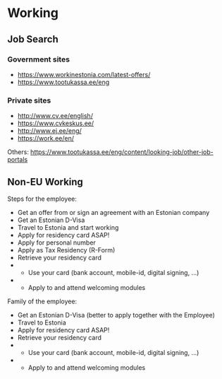 # Working

## Job Search

### Government sites
* https://www.workinestonia.com/latest-offers/
* https://www.tootukassa.ee/eng

### Private sites
* http://www.cv.ee/english/
* https://www.cvkeskus.ee/
* http://www.ej.ee/eng/
* https://work.ee/en/

Others: https://www.tootukassa.ee/eng/content/looking-job/other-job-portals


## Non-EU Working

Steps for the employee:

* Get an offer from or sign an agreement with an Estonian company
* Get an Estonian D-Visa
* Travel to Estonia and start working
* Apply for residency card ASAP!
* Apply for personal number
* Apply as Tax Residency (R-Form)
* Retrieve your residency card
 * * Use your card (bank account, mobile-id, digital signing, ...)
 * * Apply to and attend welcoming modules

Family of the employee:

* Get an Estonian D-Visa (better to apply together with the Employee)
* Travel to Estonia
* Apply for residency card ASAP!
* Retrieve your residency card
 * * Use your card (bank account, mobile-id, digital signing, ...)
 * * Apply to and attend welcoming modules
